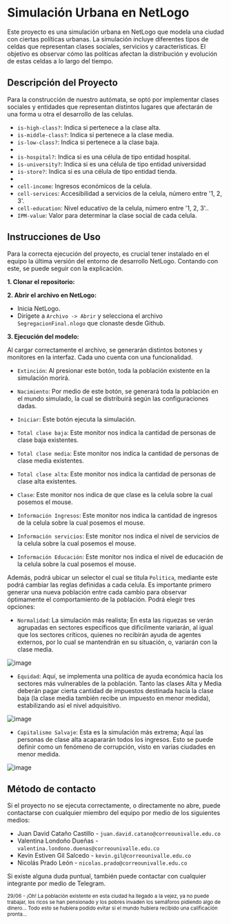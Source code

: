 # Simulación Urbana en NetLogo

Este proyecto es una simulación urbana en NetLogo que modela una ciudad con ciertas políticas urbanas. La simulación incluye diferentes tipos de celdas que representan clases sociales, servicios y características. El objetivo es observar cómo las políticas afectan la distribución y evolución de estas celdas a lo largo del tiempo.

## Descripción del Proyecto

Para la construcción de nuestro autómata, se optó por implementar clases sociales y entidades que representan distintos lugares que afectarán de una forma u otra el desarrollo de las celulas.

- `is-high-class?`: Indica si pertenece a la clase alta.
- `is-middle-class?`: Indica si pertenece a la clase media.
- `is-low-class?`: Indica si pertenece a la clase baja.
- 
- `is-hospital?`: Indica si es una célula de tipo entidad hospital.
- `is-university?`: Indica si es una célula de tipo entidad universidad
- `is-store?`: Indica si es una célula de tipo entidad tienda.
- 
- `cell-income`: Ingresos económicos de la celula.
- `cell-services`: Accesibilidad a servicios de la celula, número entre '1, 2, 3'.
- `cell-education`: Nivel educativo de la celula, número entre '1, 2, 3'..
- `IPM-value`: Valor para determinar la clase social de cada celula.


## Instrucciones de Uso

Para la correcta ejecución del proyecto, es crucial tener instalado en el equipo la última versión del entorno de desarrollo NetLogo. Contando con este, se puede seguir con la explicación.

**1. Clonar el repositorio:**

**2. Abrir el archivo en NetLogo:**

- Inicia NetLogo.
- Dirígete a `Archivo -> Abrir` y selecciona el archivo `SegregacionFinal.nlogo` que clonaste desde Github.

**3. Ejecución del modelo:**

Al cargar correctamente el archivo, se generarán distintos botones y monitores en la interfaz. Cada uno cuenta con una funcionalidad.

- `Extinción`: Al presionar este botón, toda la población existente en la simulación morirá.
- `Nacimiento`: Por medio de este botón, se generará toda la población en el mundo simulado, la cual se distribuirá según las configuraciones dadas.
- `Iniciar`: Este botón ejecuta la simulación.

- `Total clase baja`: Este monitor nos indica la cantidad de personas de clase baja existentes.
- `Total clase media`: Este monitor nos indica la cantidad de personas de clase media existentes.
- `Total clase alta`: Este monitor nos indica la cantidad de personas de clase alta existentes.
- `Clase`: Este monitor nos indica de que clase es la celula sobre la cual posemos el mouse.
- `Información Ingresos`: Este monitor nos indica la cantidad de ingresos de la celula sobre la cual posemos el mouse.
- `Información servicios`: Este monitor nos indica el nivel de servicios de la celula sobre la cual posemos el mouse.
- `Información Educación`: Este monitor nos indica el nivel de educación de la celula sobre la cual posemos el mouse.

Además, podrá ubicar un selector el cual se titula `Politica`, mediante este podrá cambiar las reglas definidas a cada celula. Es importante primero generar una nueva población entre cada cambio para observar óptimamente el comportamiento de la población. Podrá elegir tres opciones:

- `Normalidad`: La simulación más realista; En esta las riquezas se verán agrupadas en sectores específicos que dificilmente variarán, al igual que los sectores críticos, quienes no recibirán ayuda de agentes externos, por lo cual se mantendrán en su situación, o, variarán con la clase media.

![image](https://github.com/valtimore/Segregacion-Simulada/assets/119082415/2d796d10-ef56-4bc1-a551-56f0e4b4494e)

- `Equidad`: Aquí, se implementa una política de ayuda económica hacía los sectores más vulnerables de la población. Tanto las clases Alta y Media deberán pagar cierta cantidad de impuestos destinada hacía la clase baja (la clase media también recibe un impuesto en menor medida), estabilizando así el nivel adquisitivo.

![image](https://github.com/valtimore/Segregacion-Simulada/assets/119082415/12d5590c-e95b-4024-90ec-ae9cc30e3545)
  
- `Capitalismo Salvaje`: Esta es la simulación más extrema; Aquí las personas de clase alta acapararán todos los ingresos. Esto se puede definir como un fenómeno de corrupción, visto en varias ciudades en menor medida.

![image](https://github.com/valtimore/Segregacion-Simulada/assets/119082415/0c754035-1ef6-4ec1-bd1a-4f26f0fee15f)

## Método de contacto

Si el proyecto no se ejecuta correctamente, o directamente no abre, puede contactarse con cualquier miembro del equipo por medio de los siguientes medios:

- Juan David Cataño Castillo  -   `juan.david.catano@correounivalle.edu.co`
- Valentina Londoño Dueñas    -   `valentina.londono.duenas@correounivalle.edu.co`
- Kevin Estiven Gil Salcedo   -   `kevin.gil@correounivalle.edu.co`
- Nicolás Prado León          -   `nicolas.prado@correounivalle.edu.co`

Si existe alguna duda puntual, también puede contactar con cualquier integrante por medio de Telegram. 

<sub>29/06 - ¡Oh! La población existente en esta ciudad ha llegado a la vejez, ya no puede trabajar, los ricos se han pensionado y los pobres invaden los semáforos pidiendo algo de dinero... Todo esto se hubiera podido evitar si el mundo hubiera recibido una calificación pronta... </sub>

